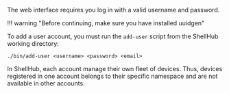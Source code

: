 The web interface requires you log in with a valid username and password.

!!! warning "Before continuing, make sure you have installed uuidgen"

To add a user account, you must run the `add-user` script from the ShellHub working directory:

```
./bin/add-user <username> <password> <email>
```

In ShellHub, each account manage their own fleet of devices. Thus, devices
registered in one account belongs to their specific namespace and are not available
in other accounts.
